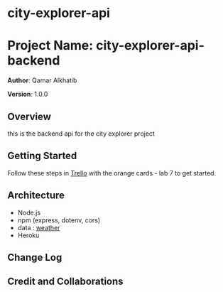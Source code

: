 # city-explorer-api

# Project Name: city-explorer-api-backend

**Author**: Qamar Alkhatib

**Version**: 1.0.0 

## Overview
this is the backend api for the city explorer project

## Getting Started

Follow these steps in [Trello](https://trello.com/b/Ajj9Cbac) with the orange cards - lab 7 to get started. 

## Architecture

- Node.js
- npm (express, dotenv, cors)
- data : [weather](https://codefellows.github.io/code-301-guide/curriculum/class-07/lab/starter-code/data/weather.json)
- Heroku

## Change Log
<!-- Use this area to document the iterative changes made to your application as each feature is successfully implemented. Use time stamps. Here's an example:

01-01-2001 4:59pm - Application now has a fully-functional express server, with a GET route for the location resource. -->

## Credit and Collaborations
<!-- Give credit (and a link) to other people or resources that helped you build this application. -->
